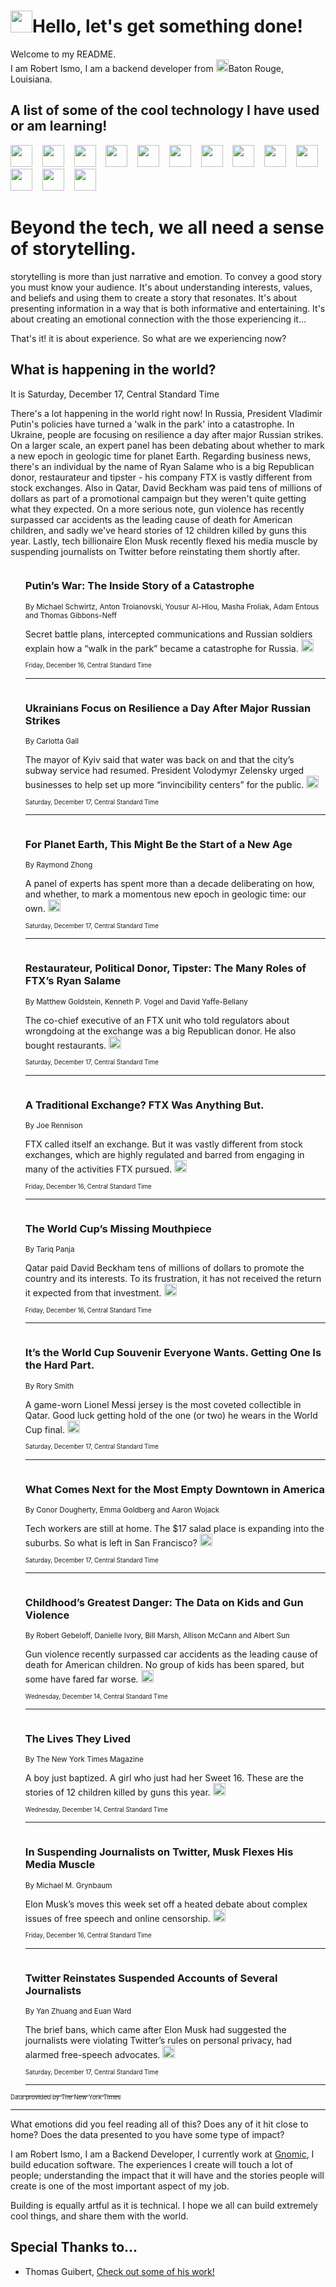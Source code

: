 <h1><img src="https://emojis.slackmojis.com/emojis/images/1643514375/3493/hot-coffee.gif?1643514375" width="35"/>Hello, let's get something done!</h1>

<p>Welcome to my README.<br/>
I am Robert Ismo, I am a backend developer from <img src="https://emojis.slackmojis.com/emojis/images/1638395689/50435/moulin_rouge.png?1638395689" width="20"/>Baton Rouge, Louisiana.</p>
<h2>A list of some of the cool technology I have used or am learning!</h2>
<p>
<img src="https://emojis.slackmojis.com/emojis/images/1643516091/21142/meow_bongotap.gif?1643516091" width="35" alt="">
<img src="https://img.shields.io/badge/Favorite%20Frontend%20Framework-SvelteKit-f83903" alt="">
<img src="https://img.shields.io/badge/Second%20Favorite-Vue-40b581" alt="">
<img src="https://img.shields.io/badge/Most%20Used%20Runtime-Nodejs-78b061" alt="">
<img src="https://emojis.slackmojis.com/emojis/images/1643517416/34482/fire.gif?1643517416" width="35" alt="">
<img src="https://img.shields.io/badge/Javascript%20But%20Better-Typescript-0078ca" alt="">
<img src="https://img.shields.io/badge/Favorite%20Language-Elixir-3e244d" alt="">
<img src="https://img.shields.io/badge/Containerize%20Everything-Docker-6ac9ef" alt="">
<img src="https://emojis.slackmojis.com/emojis/images/1643514596/5999/meow_party.gif?1643514596" width="35" alt="">
<img src="https://img.shields.io/badge/API%20Love%20Language-Graphql-de32a5" alt="">
<img src="https://img.shields.io/badge/Our%20Favorite%20Version%20Controller-Git-e94f33" alt="">
<img src="https://img.shields.io/badge/Favorite%20Database-Redis-d42d1d" alt="">
<img src="https://emojis.slackmojis.com/emojis/images/1643514559/5584/deployparrot.gif?1643514559" width="35" alt="">
<img src="https://img.shields.io/badge/Container%20Interstate-RabbitMQ-f66200" alt="">
<img src="https://img.shields.io/badge/Gotta%20Learn-Kubernetes-316adf" alt="">
<img src="https://img.shields.io/badge/Really%20Mature%20Now-WASM-654fef" alt="">
<img src="https://emojis.slackmojis.com/emojis/images/1666642497/61942/dance_vibe.gif?1666642497" width="35" alt="">
<img src="https://img.shields.io/badge/For%20My%20M1-ARM64-657d96" alt="">
<img src="https://img.shields.io/badge/Loving%20This%20So%20Much-TailwindCSS-17bcb5" alt="">
<img src="https://img.shields.io/badge/Cool%20Build%20Tool-Vite-f9cb24" alt="">
<img src="https://emojis.slackmojis.com/emojis/images/1669231376/62819/working-on-it.gif?1669231376" width="35" alt="">
<img src="https://img.shields.io/badge/Fun%20and%20Easy%20Database-MongoDB-5f8c49" alt="">
<img src="https://img.shields.io/badge/JS%20Life%20Support-NPM-c73737" alt="">
<img src="https://img.shields.io/badge/I%20Liked%20It-DynamoDB-0073b9" alt="">
<img src="https://emojis.slackmojis.com/emojis/images/1643514045/46/question.gif?1643514045" width="35" alt="">
<img src="https://img.shields.io/badge/cool-React-60d6f9" alt="">
<img src="https://img.shields.io/badge/Future%20Big%20Project-Lambda-f37e00" alt="">
<img src="https://img.shields.io/badge/NPM%20But%20Better-PNPM-f1aa07" alt="">
<img src="https://emojis.slackmojis.com/emojis/images/1643514943/9662/fbwow.gif?1643514943" width="35" alt="">
<img src="https://img.shields.io/badge/First%20Language-C-662079" alt="">
<img src="https://img.shields.io/badge/Where%20I%20Deploy%20Frontend-Vercel-000000" alt="">
<img src="https://img.shields.io/badge/Who%20Does%20not%20Want%20an%20App-Swift-f9492a" alt="">
<img src="https://emojis.slackmojis.com/emojis/images/1643514058/151/javascript.png?1643514058" width="35" alt="">
<img src="https://img.shields.io/badge/cool-Python-fbd542" alt="">
<img src="https://img.shields.io/badge/Favorite%20Something-Stripe-656cdc" alt="">
<img src="https://img.shields.io/badge/Of%20Course-HTML5-ed6327" alt="">
<img src="https://emojis.slackmojis.com/emojis/images/1660415405/60731/bomb.gif?1660415405" width="35" alt="">
<img src="https://img.shields.io/badge/hate-CSS-2964ec" alt="">
<img src="https://img.shields.io/badge/Learning-CircleCI-141215" alt="">
<img src="https://img.shields.io/badge/Learning-Rust-fbbb3b" alt="">
<img src="https://emojis.slackmojis.com/emojis/images/1660415397/60712/writing-hand.gif?1660415397" width="35" alt="">
<img src="https://img.shields.io/badge/Dev%20Browser%20of%20Choice-Firefox-cc4e26" alt="">
<img src="https://img.shields.io/badge/Recoverying%20From%20Windows-UNIX-1781e3" alt="">
<img src="https://img.shields.io/badge/LOVE-LogSeq-90c1c2" alt="">
<img src="https://emojis.slackmojis.com/emojis/images/1643514066/223/kirby.gif?1643514066" width="35" alt="">
<img src="https://img.shields.io/badge/Daily%20Driver-MacOS-e6e6e8" alt="">
<img src="https://img.shields.io/badge/Git%20Server-Github-000000" alt="">
<img src="https://img.shields.io/badge/enjoyable-EC2-f17428" alt="">
<img src="https://emojis.slackmojis.com/emojis/images/1643514239/2069/excited.gif?1643514239" width="35" alt="">
</p>
<h1>Beyond the tech, we all need a sense of storytelling.</h1>
<p>storytelling is more than just narrative and emotion. To convey a good story you must know your audience. It's about understanding interests, values, and beliefs and using them to create a story that resonates. It's about presenting information in a way that is both informative and entertaining. It's about creating an emotional connection with the those experiencing it...</p>
<p>That's it! it is about experience. So what are we experiencing now?</p>
<h2>What is happening in the world?</h2>
<p>It is Saturday, December 17, Central Standard Time</p>
<p>
There&#39;s a lot happening in the world right now! In Russia, President Vladimir Putin&#39;s policies have turned a &#39;walk in the park&#39; into a catastrophe. In Ukraine, people are focusing on resilience a day after major Russian strikes. On a larger scale, an expert panel has been debating about whether to mark a new epoch in geologic time for planet Earth. Regarding business news, there&#39;s an individual by the name of Ryan Salame who is a big Republican donor, restaurateur and tipster - his company FTX is vastly different from stock exchanges. Also in Qatar, David Beckham was paid tens of millions of dollars as part of a promotional campaign but they weren&#39;t quite getting what they expected. On a more serious note, gun violence has recently surpassed car accidents as the leading cause of death for American children, and sadly we&#39;ve heard stories of 12 children killed by guns this year. Lastly, tech billionaire Elon Musk recently flexed his media muscle by suspending journalists on Twitter before reinstating them shortly after.</p>
<ol>
<img src="https://img.shields.io/badge/-world-blue" alt="">
<h3>Putin’s War: The Inside Story of a Catastrophe</h3>
<sub>By Michael Schwirtz, Anton Troianovski, Yousur Al-Hlou, Masha Froliak, Adam Entous and Thomas Gibbons-Neff</sub>
<p>Secret battle plans, intercepted communications and Russian soldiers explain how a “walk in the park” became a catastrophe for Russia.  <a href="https://nyti.ms/3FEonNw"><img src="https://developer.nytimes.com/files/poweredby_nytimes_30b.png?v=1583354208352" height="20"></a></p>
<sub><sub>Friday, December 16, Central Standard Time</sub></sub>
<hr/>
<img src="https://img.shields.io/badge/-world-blue" alt="">
<h3>Ukrainians Focus on Resilience a Day After Major Russian Strikes</h3>
<sub>By Carlotta Gall</sub>
<p>The mayor of Kyiv said that water was back on and that the city’s subway service had resumed. President Volodymyr Zelensky urged businesses to help set up more “invincibility centers” for the public.  <a href="https://nyti.ms/3YsZ5uq"><img src="https://developer.nytimes.com/files/poweredby_nytimes_30b.png?v=1583354208352" height="20"></a></p>
<sub><sub>Saturday, December 17, Central Standard Time</sub></sub>
<hr/>
<img src="https://img.shields.io/badge/-climate-blue" alt="">
<h3>For Planet Earth, This Might Be the Start of a New Age</h3>
<sub>By Raymond Zhong</sub>
<p>A panel of experts has spent more than a decade deliberating on how, and whether, to mark a momentous new epoch in geologic time: our own.  <a href="https://nyti.ms/3BDqjEX"><img src="https://developer.nytimes.com/files/poweredby_nytimes_30b.png?v=1583354208352" height="20"></a></p>
<sub><sub>Saturday, December 17, Central Standard Time</sub></sub>
<hr/>
<img src="https://img.shields.io/badge/-business-blue" alt="">
<h3>Restaurateur, Political Donor, Tipster: The Many Roles of FTX’s Ryan Salame</h3>
<sub>By Matthew Goldstein, Kenneth P. Vogel and David Yaffe-Bellany</sub>
<p>The co-chief executive of an FTX unit who told regulators about wrongdoing at the exchange was a big Republican donor. He also bought restaurants.  <a href="https://nyti.ms/3j0FyRK"><img src="https://developer.nytimes.com/files/poweredby_nytimes_30b.png?v=1583354208352" height="20"></a></p>
<sub><sub>Saturday, December 17, Central Standard Time</sub></sub>
<hr/>
<img src="https://img.shields.io/badge/-business-blue" alt="">
<h3>A Traditional Exchange? FTX Was Anything But.</h3>
<sub>By Joe Rennison</sub>
<p>FTX called itself an exchange. But it was vastly different from stock exchanges, which are highly regulated and barred from engaging in many of the activities FTX pursued.  <a href="https://nyti.ms/3FWiGM9"><img src="https://developer.nytimes.com/files/poweredby_nytimes_30b.png?v=1583354208352" height="20"></a></p>
<sub><sub>Friday, December 16, Central Standard Time</sub></sub>
<hr/>
<img src="https://img.shields.io/badge/-sports-blue" alt="">
<h3>The World Cup’s Missing Mouthpiece</h3>
<sub>By Tariq Panja</sub>
<p>Qatar paid David Beckham tens of millions of dollars to promote the country and its interests. To its frustration, it has not received the return it expected from that investment.  <a href="https://nyti.ms/3WkMicd"><img src="https://developer.nytimes.com/files/poweredby_nytimes_30b.png?v=1583354208352" height="20"></a></p>
<sub><sub>Friday, December 16, Central Standard Time</sub></sub>
<hr/>
<img src="https://img.shields.io/badge/-sports-blue" alt="">
<h3>It’s the World Cup Souvenir Everyone Wants. Getting One Is the Hard Part.</h3>
<sub>By Rory Smith</sub>
<p>A game-worn Lionel Messi jersey is the most coveted collectible in Qatar. Good luck getting hold of the one (or two) he wears in the World Cup final.  <a href="https://nyti.ms/3jbKmUD"><img src="https://developer.nytimes.com/files/poweredby_nytimes_30b.png?v=1583354208352" height="20"></a></p>
<sub><sub>Saturday, December 17, Central Standard Time</sub></sub>
<hr/>
<img src="https://img.shields.io/badge/-business-blue" alt="">
<h3>What Comes Next for the Most Empty Downtown in America</h3>
<sub>By Conor Dougherty, Emma Goldberg and Aaron Wojack</sub>
<p>Tech workers are still at home. The $17 salad place is expanding into the suburbs. So what is left in San Francisco?  <a href="https://nyti.ms/3BE5r03"><img src="https://developer.nytimes.com/files/poweredby_nytimes_30b.png?v=1583354208352" height="20"></a></p>
<sub><sub>Saturday, December 17, Central Standard Time</sub></sub>
<hr/>
<img src="https://img.shields.io/badge/-magazine-blue" alt="">
<h3>Childhood’s Greatest Danger: The Data on Kids and Gun Violence</h3>
<sub>By Robert Gebeloff, Danielle Ivory, Bill Marsh, Allison McCann and Albert Sun</sub>
<p>Gun violence recently surpassed car accidents as the leading cause of death for American children. No group of kids has been spared, but some have fared far worse.  <a href="https://nyti.ms/3PphjZP"><img src="https://developer.nytimes.com/files/poweredby_nytimes_30b.png?v=1583354208352" height="20"></a></p>
<sub><sub>Wednesday, December 14, Central Standard Time</sub></sub>
<hr/>
<img src="https://img.shields.io/badge/-magazine-blue" alt="">
<h3>The Lives They Lived</h3>
<sub>By The New York Times Magazine</sub>
<p>A boy just baptized. A girl who just had her Sweet 16. These are the stories of 12 children killed by guns this year.  <a href="https://nyti.ms/3W0ts9Q"><img src="https://developer.nytimes.com/files/poweredby_nytimes_30b.png?v=1583354208352" height="20"></a></p>
<sub><sub>Wednesday, December 14, Central Standard Time</sub></sub>
<hr/>
<img src="https://img.shields.io/badge/-business-blue" alt="">
<h3>In Suspending Journalists on Twitter, Musk Flexes His Media Muscle</h3>
<sub>By Michael M. Grynbaum</sub>
<p>Elon Musk’s moves this week set off a heated debate about complex issues of free speech and online censorship.  <a href="https://nyti.ms/3HE9YDL"><img src="https://developer.nytimes.com/files/poweredby_nytimes_30b.png?v=1583354208352" height="20"></a></p>
<sub><sub>Friday, December 16, Central Standard Time</sub></sub>
<hr/>
<img src="https://img.shields.io/badge/-business-blue" alt="">
<h3>Twitter Reinstates Suspended Accounts of Several Journalists</h3>
<sub>By Yan Zhuang and Euan Ward</sub>
<p>The brief bans, which came after Elon Musk had suggested the journalists were violating Twitter’s rules on personal privacy, had alarmed free-speech advocates.  <a href="https://nyti.ms/3FYWdy3"><img src="https://developer.nytimes.com/files/poweredby_nytimes_30b.png?v=1583354208352" height="20"></a></p>
<sub><sub>Saturday, December 17, Central Standard Time</sub></sub>
<hr/>
</ol>
<a href="https://developer.nytimes.com"><sub><sub>Data provided by The New York Times</sub></sub></a>
<hr/>
<p>What emotions did you feel reading all of this? Does any of it hit close to home? Does the data presented to you have some type of impact?</p>
<p>I am Robert Ismo, I am a Backend Developer, I currently work at <a href="https://gnomic.education/">Gnomic</a>, I build education software. The experiences I create will touch a lot of people; understanding the impact that it will have and the stories people will create is one of the most important aspect of my job.</p>
<p>Building is equally artful as it is technical. I hope we all can build extremely cool things, and share them with the world.</p>
<h2>Special Thanks to...</h2>
<ul>
<li>Thomas Guibert, <a href="https://github.com/thmsgbrt/thmsgbrt">Check out some of his work!</a></li>
</ul>